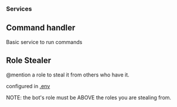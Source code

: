 ### Services

## Command handler

Basic service to run commands

## Role Stealer

@mention a role to steal it from others who have it.

configured in [.env](/.env)

NOTE: the bot's role must be ABOVE the roles you are stealing from.
